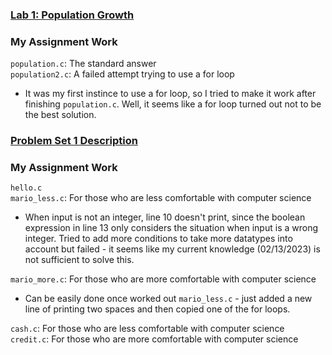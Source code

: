 ### [Lab 1: Population Growth](https://cs50.harvard.edu/x/2023/labs/1/)

### My Assignment Work
`population.c`: The standard answer  
`population2.c`: A failed attempt trying to use a for loop 
- It was my first instince to use a for loop, so I tried to make it work after finishing `population.c`. Well, it seems like a for loop turned out not to be the best solution.    

### [Problem Set 1 Description](https://cs50.harvard.edu/x/2023/psets/1/)

### My Assignment Work
`hello.c`  
`mario_less.c`: For those who are less comfortable with computer science  
- When input is not an integer, line 10 doesn't print, since the boolean expression in line 13 only considers the situation when input is a wrong integer. Tried to add more conditions to take more datatypes into account but failed - it seems like my current knowledge (02/13/2023) is not sufficient to solve this.   

`mario_more.c`: For those who are more comfortable with computer science  
- Can be easily done once worked out `mario_less.c` - just added a new line of printing two spaces and then copied one of the for loops.   

`cash.c`: For those who are less comfortable with computer science  
`credit.c`: For those who are more comfortable with computer science  

